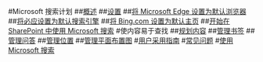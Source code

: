 #Microsoft 搜索计划
##[概述](overview-microsoft-search.md)
##[设置](setup-microsoft-search.md)
##[将 Microsoft Edge 设置为默认浏览器](set-default-browser.md)
##[将必应设置为默认搜索引擎](set-default-search-engine.md)
##[将 Bing.com 设置为默认主页](set-default-homepage.md)
##[开始在 SharePoint 中使用 Microsoft 搜索](get-started-search-in-sharepoint-online.md)
#使内容易于查找
##[规划内容](plan-your-content.md)
##[管理书签](manage-bookmarks.md)
##[管理问答](manage-qas.md)
##[管理位置](manage-locations.md)
##[管理平面布置图](manage-floorplans.md)
#[用户采用指南](user-adoption-guide.md)
#[常见问题](faqs.md)
#[使用 Microsoft 搜索](use/about-microsoft-search.md)